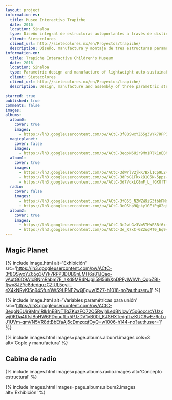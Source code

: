 ```yaml
---
layout: project
information-es:
  title: Museo Interactivo Trapiche
  date: 2016
  location: Sinaloa
  type: Diseño integral de estructuras autoportantes a través de distintas estrategias de panelización
  client: Sietecolores
  client_url: http://sietecolores.mx/en/Proyectos/trapiche/
  description: Diseño, manufactura y montaje de tres estructuras paramétricas. La primera en su totalidad de aluminio, Magic Planet,  La segunda Cabina de Radio de madera y aluminio y por último Cama de Clavos en madera únicamente
information-en:
  title: Trapiche Interactive Children's Museum
  date: 2016
  location: Sinaloa
  type: Parametric design and manufacture of lightweight auto-sustainable structures
  client: Sietecolores
  client_url: http://sietecolores.mx/en/Proyectos/trapiche/
  description: Design, manufacture and assembly of three parametric structures. The first one in aluminum called 'Magic Planet', The second one called 'Radio Cabin' made of wood and composite aluminum and finally 'Bed of Nails' only in wood

starred: true
published: true
comments: false
images:
albums:
  album0:
    cover: true
    images:
      - https://lh3.googleusercontent.com/pw/ACtC-3f8QSwxYZ65g3VYk7RPP3DUB9nLMH6s81JQao-vAutG6D9A1cBNmRabm7E_aKd9MR4NJgjI59l56hXpDPFylWhVh_QopZBI-fjwv8JZYc8dedquzCZlUL5oyij-eX4kNRyKISn94Sfur8WS9LPNF2wQFg=w1527-h1018-no?authuser=1
  magicplanet:
    cover: false
    images:
      - https://lh3.googleusercontent.com/pw/ACtC-3eqoN6Uir9Mm1Rlk1nEBNTTqZKuzFO72O5RwjhLedBNIcwY5o6occrcYUzxwj0KDa4RfslBoHW6PDpuufLx5PJzDV1yB00I_KJSHXTedgfhzKUC9wEz6cLuJ1UVm-qmVN5VR8dtBbEfaAj5cDmzqqfOyQ=w1006-h144-no?authuser=1
  album1:
    cover: true
    images:
      - https://lh3.googleusercontent.com/pw/ACtC-3dWYlV2jkK7Bxl1Cp9L2485G9Cfhfn384HxU9XvkJQk0zr-UO9eCO2_N_vBPztkt9482ok-t8ZIBzgh6hpJdos1sBqCYLwnYLJE3tukrBcZxrPhnaIj-R1slX5fT1Ckvbbbbvv7WpkdzvrhoD8ObXIxaw=w764-h1018-no?authuser=1
      - https://lh3.googleusercontent.com/pw/ACtC-3dPoG1FkxkB1G5N-5ppz-ezLT5kiJklnOwb9sPc_6zCoaOM9UItSAZZzUhUFeJJtfqhCROcYTU75G4oW_ltztQRCo0MAJb5n3tt-f5wj8Hd4BiNxGJXq2k6ifcRlCo37Skv4TuI3d2emCSg2HtFUE3WPg=w1358-h1018-no?authuser=1
      - https://lh3.googleusercontent.com/pw/ACtC-3d7VdxLC8mF_L_fGKOfTlDOL7kSESEKD67fFWiQitULIvChknDNC5SVzA-8LDzo4z2J94yD_w2wiIUM_v0M44LFO_XaVu6ZQRnvVueb8Nh6gGkwrFNN0F_dW2B9sUtFkDOvAy8FYC81iyahj8IDC3ytYQ=w1669-h1018-no?authuser=1
  radio:
    cover: false
    images:
      - https://lh3.googleusercontent.com/pw/ACtC-3f055_NZWZW9iS3tbkPMxUOfdBAOEstwc5vHcEPdDBCK_N0FHcLJIXJVi8sNZfe8Z_5EbJgehqxgFJRMgzp07j4VO-qvONW-SHHTjMVhFHDmYI3U8czQ8aYzCEw-f1M_YfXvJyG8qT8rCHH6BZh4PhKtg=w508-h480-no?authuser=1
      - https://lh3.googleusercontent.com/pw/ACtC-3eOShp9Qpky1GEiPg82qtgWGYdBvcr9nDu9Ov5A5W-MH4LUvDxj1DDGgO4fnVuwpl3VkacJSb68S9JUi1j0WXvIz2GOE6_cac20O8tk6fhdzj-bD8HXKsXQgSQyAcxF0JJcxD54R4Kcj5jBsOvE7xvGgg=w484-h456-no?authuser=1
  album2:
    cover: true
    images:
      - https://lh3.googleusercontent.com/pw/ACtC-3c2wLGz3Vm5THWE8Bf6xigfJJRWjiGOik1bTdMNagou0op4SF_2v4rDZQ95NDN3gtgDNJJPyZeatQQjkMxxAa5YjIDElKidjhrSrNy_L4Spsbplk9VkwV88FEPaueAss8awFrw4D3ayokkNA8Yn7oBITg=w1618-h1018-no?authuser=1
      - https://lh3.googleusercontent.com/pw/ACtC-3e_R7xC-GZ2uqRT0_Eq94OjSdj1lxKVOUPBDB54AHHyCBTF4jANdpDAfKpbCiCJM6qXBsV8DF_jj6m279w0Z9Yh8yEjhxoOMXErtRo5zbBf_lWK5QnXL_EOIzUcnVDZEEJEgfkzkukSbmUDeo9PtVIjwg=w1364-h1018-no?authuser=1
---
```


## Magic Planet


{% include image.html alt='Exhibición' src='https://lh3.googleusercontent.com/pw/ACtC-3f8QSwxYZ65g3VYk7RPP3DUB9nLMH6s81JQao-vAutG6D9A1cBNmRabm7E_aKd9MR4NJgjI59l56hXpDPFylWhVh_QopZBI-fjwv8JZYc8dedquzCZlUL5oyij-eX4kNRyKISn94Sfur8WS9LPNF2wQFg=w1527-h1018-no?authuser=1' %}

{% include image.html alt='Variables paramétricas para unión' src='https://lh3.googleusercontent.com/pw/ACtC-3eqoN6Uir9Mm1Rlk1nEBNTTqZKuzFO72O5RwjhLedBNIcwY5o6occrcYUzxwj0KDa4RfslBoHW6PDpuufLx5PJzDV1yB00I_KJSHXTedgfhzKUC9wEz6cLuJ1UVm-qmVN5VR8dtBbEfaAj5cDmzqqfOyQ=w1006-h144-no?authuser=1' %}

{% include images.html images=page.albums.album1.images cols=3 alt='Cople y manufactura' %}

## Cabina de radio

{% include images.html images=page.albums.radio.images alt='Concepto estructural' %}

{% include images.html images=page.albums.album2.images alt='Exhibición' %}
